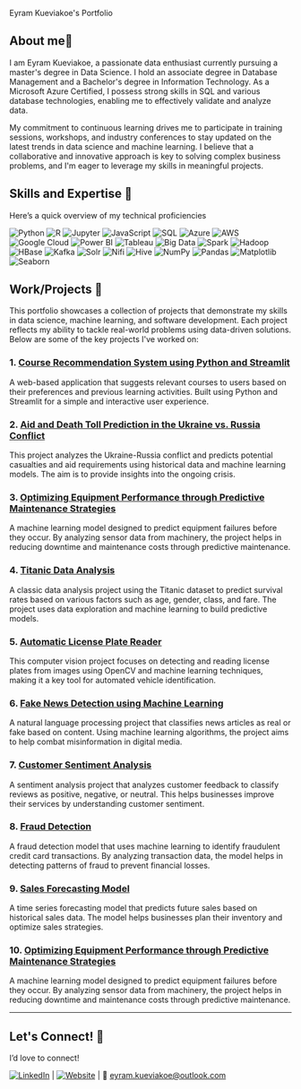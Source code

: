 Eyram Kueviakoe's Portfolio


## About me👋

I am Eyram Kueviakoe, a passionate data enthusiast currently pursuing a master's degree in Data Science. I hold an associate degree in Database Management and a Bachelor's degree in Information Technology. As a Microsoft Azure Certified, I possess strong skills in SQL and various database technologies, enabling me to effectively validate and analyze data.

My commitment to continuous learning drives me to participate in training sessions, workshops, and industry conferences to stay updated on the latest trends in data science and machine learning. I believe that a collaborative and innovative approach is key to solving complex business problems, and I'm eager to leverage my skills in meaningful projects.


## Skills and Expertise 🔧
Here’s a quick overview of my technical proficiencies

![Python](https://img.shields.io/badge/Python-3776AB?style=flat&logo=python&logoColor=white&logoWidth=30)
![R](https://img.shields.io/badge/R-276DC3?style=flat&logo=r&logoColor=white&logoWidth=30)
![Jupyter](https://img.shields.io/badge/Jupyter-F37626?style=flat&logo=jupyter&logoColor=white&logoWidth=30)
![JavaScript](https://img.shields.io/badge/JavaScript-F7DF1E?style=flat&logo=javascript&logoColor=black&logoWidth=30)
![SQL](https://img.shields.io/badge/SQL-4479A1?style=flat&logo=mysql&logoColor=white&logoWidth=30)
![Azure](https://img.shields.io/badge/Azure-0078D4?style=flat&logo=microsoftazure&logoColor=white&logoWidth=30)
![AWS](https://img.shields.io/badge/AWS-232F3E?style=flat&logo=amazonaws&logoColor=white&logoWidth=30)
![Google Cloud](https://img.shields.io/badge/Google_Cloud-4285F4?style=flat&logo=googlecloud&logoColor=white&logoWidth=30)
![Power BI](https://img.shields.io/badge/Power_BI-F2C94C?style=flat&logo=powerbi&logoColor=black&logoWidth=30)
![Tableau](https://img.shields.io/badge/Tableau-E97627?style=flat&logo=tableau&logoColor=white&logoWidth=30)
![Big Data](https://img.shields.io/badge/Big_Data-0072C6?style=flat&logo=apache&logoColor=white&logoWidth=30)
![Spark](https://img.shields.io/badge/Spark-E25A1C?style=flat&logo=apache-spark&logoColor=white&logoWidth=30)
![Hadoop](https://img.shields.io/badge/Hadoop-FCC624?style=flat&logo=apache-hadoop&logoColor=black&logoWidth=30)
![HBase](https://img.shields.io/badge/HBase-7B42BC?style=flat&logo=apache-hbase&logoColor=white&logoWidth=30)
![Kafka](https://img.shields.io/badge/Kafka-231F20?style=flat&logo=apache-kafka&logoColor=white&logoWidth=30)
![Solr](https://img.shields.io/badge/Solr-5B5B5B?style=flat&logo=apache-solr&logoColor=white&logoWidth=30)
![Nifi](https://img.shields.io/badge/Nifi-00A8B5?style=flat&logo=apache-nifi&logoColor=white&logoWidth=30)
![Hive](https://img.shields.io/badge/Hive-FCE76E?style=flat&logo=apache-hive&logoColor=black&logoWidth=30)
![NumPy](https://img.shields.io/badge/NumPy-013243?style=flat&logo=numpy&logoColor=white&logoWidth=30)
![Pandas](https://img.shields.io/badge/Pandas-150458?style=flat&logo=pandas&logoColor=white&logoWidth=30)
![Matplotlib](https://img.shields.io/badge/Matplotlib-003DA5?style=flat&logo=matplotlib&logoColor=white&logoWidth=30)
![Seaborn](https://img.shields.io/badge/Seaborn-30B0C7?style=flat&logo=seaborn&logoColor=white&logoWidth=30)


## Work/Projects 🌟
This portfolio showcases a collection of projects that demonstrate my skills in data science, machine learning, and software development. Each project reflects my ability to tackle real-world problems using data-driven solutions. Below are some of the key projects I've worked on:

### 1. [Course Recommendation System using Python and Streamlit](https://github.com/kueyram/Course-Recommendation)
A web-based application that suggests relevant courses to users based on their preferences and previous learning activities. Built using Python and Streamlit for a simple and interactive user experience.

### 2. [Aid and Death Toll Prediction in the Ukraine vs. Russia Conflict](https://github.com/kueyram/Analysis-of-Ukraine-vs-Russia-conflict)
This project analyzes the Ukraine-Russia conflict and predicts potential casualties and aid requirements using historical data and machine learning models. The aim is to provide insights into the ongoing crisis.

### 3. [Optimizing Equipment Performance through Predictive Maintenance Strategies](https://github.com/kueyram/Predictive-Maintenance)
A machine learning model designed to predict equipment failures before they occur. By analyzing sensor data from machinery, the project helps in reducing downtime and maintenance costs through predictive maintenance.

### 4. [Titanic Data Analysis](https://github.com/kueyram/Titanic-Data-Analysis)
A classic data analysis project using the Titanic dataset to predict survival rates based on various factors such as age, gender, class, and fare. The project uses data exploration and machine learning to build predictive models.

### 5. [Automatic License Plate Reader](https://github.com/kueyram/Automatic-License-Plate-Detection)
This computer vision project focuses on detecting and reading license plates from images using OpenCV and machine learning techniques, making it a key tool for automated vehicle identification.

### 6. [Fake News Detection using Machine Learning](https://github.com/kueyram/Fake-News-Detection)
A natural language processing project that classifies news articles as real or fake based on content. Using machine learning algorithms, the project aims to help combat misinformation in digital media.

### 7. [Customer Sentiment Analysis](https://github.com/kueyram/Customer-sentiment-analysis)
A sentiment analysis project that analyzes customer feedback to classify reviews as positive, negative, or neutral. This helps businesses improve their services by understanding customer sentiment.

### 8. [Fraud Detection](https://github.com/kueyram/Fraud-Detection)
A fraud detection model that uses machine learning to identify fraudulent credit card transactions. By analyzing transaction data, the model helps in detecting patterns of fraud to prevent financial losses.

### 9. [Sales Forecasting Model](https://github.com/kueyram/Sales-Forecasting-Model)
A time series forecasting model that predicts future sales based on historical sales data. The model helps businesses plan their inventory and optimize sales strategies.

### 10. [Optimizing Equipment Performance through Predictive Maintenance Strategies](https://github.com/kueyram/Predictive-Maintenance)
A machine learning model designed to predict equipment failures before they occur. By analyzing sensor data from machinery, the project helps in reducing downtime and maintenance costs through predictive maintenance.



---


## Let's Connect! 🤝
I’d love to connect!

[![LinkedIn](https://img.shields.io/badge/LinkedIn-0077B5?style=flat&logo=linkedin&logoColor=white&logoWidth=50)](https://www.linkedin.com/in/eyramkueviakoe)
| [![Website](https://img.shields.io/badge/Website-0078D4?style=flat&logo=internet-explorer&logoColor=white&logoWidth=50)](https://kueyram.github.io/)
| 📧 [eyram.kueviakoe@outlook.com](mailto:eyram.kueviakoe@outlook.com)